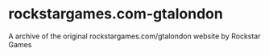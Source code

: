 # rockstargames.com-gtalondon
A archive of the original rockstargames.com/gtalondon website by Rockstar Games
